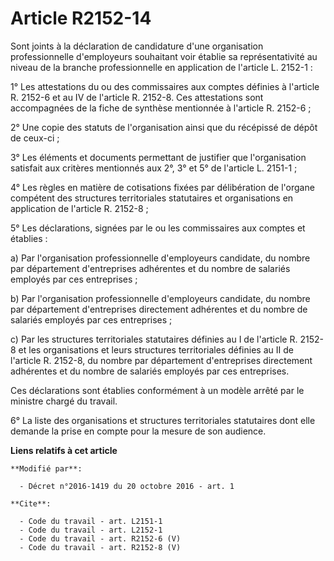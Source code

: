 # Article R2152-14

Sont joints à la déclaration de candidature d'une organisation professionnelle d'employeurs souhaitant voir établie sa
représentativité au niveau de la branche professionnelle en application de l'article L. 2152-1 : 

1° Les attestations du ou des commissaires aux comptes définies à l'article R. 2152-6 et au IV de l'article R. 2152-8. Ces
attestations sont accompagnées de la fiche de synthèse mentionnée à l'article R. 2152-6 ; 

2° Une copie des statuts de l'organisation ainsi que du récépissé de dépôt de ceux-ci ; 

3° Les éléments et documents permettant de justifier que l'organisation satisfait aux critères mentionnés aux 2°, 3° et 5° de
l'article L. 2151-1 ; 

4° Les règles en matière de cotisations fixées par délibération de l'organe compétent des structures territoriales
statutaires et organisations en application de l'article R. 2152-8 ; 

5° Les déclarations, signées par le ou les commissaires aux comptes et établies : 

a) Par l'organisation professionnelle d'employeurs candidate, du nombre par département d'entreprises adhérentes et du nombre
de salariés employés par ces entreprises ; 

b) Par l'organisation professionnelle d'employeurs candidate, du nombre par département d'entreprises directement adhérentes
et du nombre de salariés employés par ces entreprises ; 

c) Par les structures territoriales statutaires définies au I de l'article R. 2152-8 et les organisations et leurs structures
territoriales définies au II de l'article R. 2152-8, du nombre par département d'entreprises directement adhérentes et du
nombre de salariés employés par ces entreprises. 

Ces déclarations sont établies conformément à un modèle arrêté par le ministre chargé du travail. 

6° La liste des organisations et structures territoriales statutaires dont elle demande la prise en compte pour la mesure de
son audience.

**Liens relatifs à cet article**

	**Modifié par**:

	  - Décret n°2016-1419 du 20 octobre 2016 - art. 1

	**Cite**:

	  - Code du travail - art. L2151-1
	  - Code du travail - art. L2152-1
	  - Code du travail - art. R2152-6 (V)
	  - Code du travail - art. R2152-8 (V)
